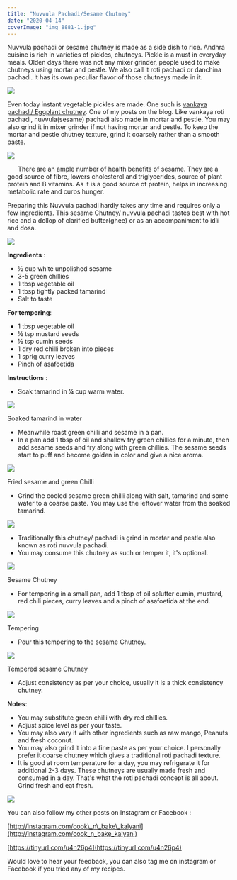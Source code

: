 ```yaml
---
title: "Nuvvula Pachadi/Sesame Chutney"
date: "2020-04-14"
coverImage: "img_8881-1.jpg"
---
```


Nuvvula pachadi or sesame chutney is made as a side dish to rice. Andhra cuisine is rich in varieties of pickles, chutneys. Pickle is a must in everyday meals. Olden days there was not any mixer grinder, people used to make chutneys using mortar and pestle. We also call it roti pachadi or danchina pachadi. It has its own peculiar flavor of those chutneys made in it.

![](https://cooknbakekalyani.files.wordpress.com/2020/04/img_8881.jpg?w=768)

Even today instant vegetable pickles are made. One such is [vankaya pachadi/ Eggplant chutney](https://cooknbakekalyani.wordpress.com/2020/03/31/baked-eggplant-chutney/). One of my posts on the blog. Like vankaya roti pachadi, nuvvula(sesame) pachadi also made in mortar and pestle. You may also grind it in mixer grinder if not having mortar and pestle. To keep the mortar and pestle chutney texture, grind it coarsely rather than a smooth paste.

![](https://cooknbakekalyani.files.wordpress.com/2020/04/img_8877.jpg?w=768)

      There are an ample number of health benefits of sesame. They are a good source of fibre, lowers cholesterol and triglycerides, source of plant protein and B vitamins. As it is a good source of protein, helps in increasing metabolic rate and curbs hunger. 

Preparing this Nuvvula pachadi hardly takes any time and requires only a few ingredients. This sesame Chutney/ nuvvula pachadi tastes best with hot rice and a dollop of clarified butter(ghee) or as an accompaniment to idli and dosa.

![](https://cooknbakekalyani.files.wordpress.com/2020/04/img_8882.jpg?w=1024)

**Ingredients** : 

- ½ cup white unpolished sesame 
- 3-5 green chillies 
- 1 tbsp vegetable oil 
- 1 tbsp tightly packed tamarind 
- Salt to taste 

**For tempering**: 

- 1 tbsp vegetable oil
- ½ tsp mustard seeds
- ½ tsp cumin seeds
- 1 dry red chilli broken into pieces
- 1 sprig curry leaves
- Pinch of asafoetida

**Instructions** : 

- Soak tamarind in ¼ cup warm water.

![](https://cooknbakekalyani.files.wordpress.com/2020/04/img_8852.jpg?w=1024)

Soaked tamarind in water

- Meanwhile roast green chilli and sesame in a pan.
- In a pan add 1 tbsp of oil and shallow fry green chillies for a minute, then add sesame seeds and fry along with green chillies. The sesame seeds start to puff and become golden in color and give a nice aroma.

![](https://cooknbakekalyani.files.wordpress.com/2020/04/image-5.jpg?w=876)

Fried sesame and green Chilli

- Grind the cooled sesame green chilli along with salt, tamarind and some water to a coarse paste. You may use the leftover water from the soaked tamarind.

![](https://cooknbakekalyani.files.wordpress.com/2020/04/image-2-2.jpg?w=1024)

- Traditionally this chutney/ pachadi is grind in mortar and pestle also known as roti nuvvula pachadi.
- You may consume this chutney as such or temper it, it's optional.

![](https://cooknbakekalyani.files.wordpress.com/2020/04/image-3-1.jpg?w=1006)

Sesame Chutney  

- For tempering in a small pan, add 1 tbsp of oil splutter cumin, mustard, red chili pieces, curry leaves and a pinch of asafoetida at the end.

![](https://cooknbakekalyani.files.wordpress.com/2020/04/img_8865.jpg?w=768)

Tempering

- Pour this tempering to the sesame Chutney.

![](https://cooknbakekalyani.files.wordpress.com/2020/04/img_8881-1.jpg?w=768)

Tempered sesame Chutney

- Adjust consistency as per your choice, usually it is a thick consistency chutney.

**Notes**: 

- You may substitute green chilli with dry red chillies.
- Adjust spice level as per your taste.
- You may also vary it with other ingredients such as raw mango, Peanuts and fresh coconut.
- You may also grind it into a fine paste as per your choice. I personally prefer it coarse chutney which gives a traditional roti pachadi texture.
- It is good at room temperature for a day, you may refrigerate it for additional 2-3 days. These chutneys are usually made fresh and consumed in a day. That's what the roti pachadi concept is all about. Grind fresh and eat fresh.

![](https://cooknbakekalyani.files.wordpress.com/2020/04/img_8882-1.jpg?w=1024)

You can also follow my other posts on Instagram or Facebook :

[http://instagram.com/cook\_n\_bake\_kalyani](http://instagram.com/cook_n_bake_kalyani)

[https://tinyurl.com/u4n26p4](https://tinyurl.com/u4n26p4)

Would love to hear your feedback, you can also tag me on instagram or Facebook if you tried any of my recipes.
